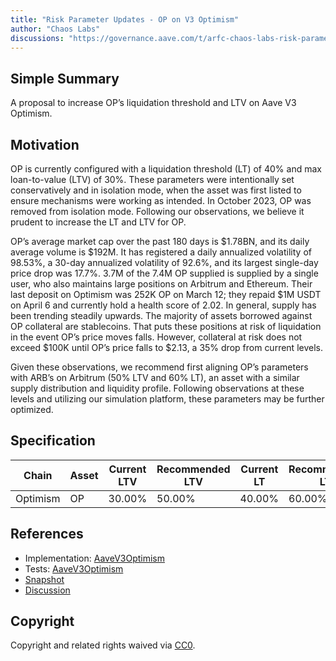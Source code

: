 ```yaml
---
title: "Risk Parameter Updates - OP on V3 Optimism"
author: "Chaos Labs"
discussions: "https://governance.aave.com/t/arfc-chaos-labs-risk-parameter-updates-op-on-v3-optimism/17326"
---
```


## Simple Summary

A proposal to increase OP’s liquidation threshold and LTV on Aave V3 Optimism.

## Motivation

OP is currently configured with a liquidation threshold (LT) of 40% and max loan-to-value (LTV) of 30%. These parameters were intentionally set conservatively and in isolation mode, when the asset was first listed to ensure mechanisms were working as intended. In October 2023, OP was removed from isolation mode. Following our observations, we believe it prudent to increase the LT and LTV for OP.

OP’s average market cap over the past 180 days is $1.78BN, and its daily average volume is $192M.
It has registered a daily annualized volatility of 98.53%, a 30-day annualized volatility of 92.6%, and its largest single-day price drop was 17.7%.
3.7M of the 7.4M OP supplied is supplied by a single user, who also maintains large positions on Arbitrum and Ethereum. Their last deposit on Optimism was 252K OP on March 12; they repaid $1M USDT on April 6 and currently hold a health score of 2.02.
In general, supply has been trending steadily upwards.
The majority of assets borrowed against OP collateral are stablecoins. That puts these positions at risk of liquidation in the event OP’s price moves falls.
However, collateral at risk does not exceed $100K until OP’s price falls to $2.13, a 35% drop from current levels.

Given these observations, we recommend first aligning OP’s parameters with ARB’s on Arbitrum (50% LTV and 60% LT), an asset with a similar supply distribution and liquidity profile. Following observations at these levels and utilizing our simulation platform, these parameters may be further optimized.

## Specification

| Chain    | Asset | Current LTV | Recommended LTV | Current LT | Recommended LT |
| -------- | ----- | ----------- | --------------- | ---------- | -------------- |
| Optimism | OP    | 30.00%      | 50.00%          | 40.00%     | 60.00%         |

## References

- Implementation: [AaveV3Optimism](https://github.com/bgd-labs/aave-proposals-v3/blob/main/src/20240415_AaveV3Optimism_RiskParameterUpdatesOPOnV3Optimism/AaveV3Optimism_RiskParameterUpdatesOPOnV3Optimism_20240415.sol)
- Tests: [AaveV3Optimism](https://github.com/bgd-labs/aave-proposals-v3/blob/main/src/20240415_AaveV3Optimism_RiskParameterUpdatesOPOnV3Optimism/AaveV3Optimism_RiskParameterUpdatesOPOnV3Optimism_20240415.t.sol)
- [Snapshot](TODO)
- [Discussion](https://governance.aave.com/t/arfc-chaos-labs-risk-parameter-updates-op-on-v3-optimism/17326)

## Copyright

Copyright and related rights waived via [CC0](https://creativecommons.org/publicdomain/zero/1.0/).
